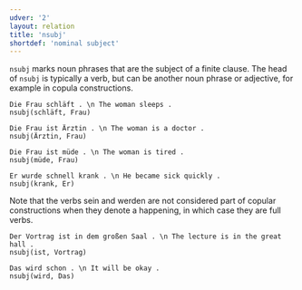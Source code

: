 ```yaml
---
udver: '2'
layout: relation
title: 'nsubj'
shortdef: 'nominal subject'
---
```


`nsubj` marks noun phrases that are the subject of a finite clause. The head of `nsubj` is typically a verb, but can be another noun phrase or adjective, for example in copula constructions.

~~~ sdparse
Die Frau schläft . \n The woman sleeps .
nsubj(schläft, Frau)
~~~

~~~ sdparse
Die Frau ist Ärztin . \n The woman is a doctor .
nsubj(Ärztin, Frau)
~~~

~~~ sdparse
Die Frau ist müde . \n The woman is tired .
nsubj(müde, Frau)
~~~

~~~ sdparse
Er wurde schnell krank . \n He became sick quickly .
nsubj(krank, Er)
~~~

Note that the verbs sein and werden are not considered part of copular constructions when they denote a happening, in which case they are full verbs.

~~~ sdparse
Der Vortrag ist in dem großen Saal . \n The lecture is in the great hall .
nsubj(ist, Vortrag)
~~~

~~~ sdparse
Das wird schon . \n It will be okay .
nsubj(wird, Das)
~~~
<!-- Interlanguage links updated Út zář 29 20:31:57 CEST 2020 -->

